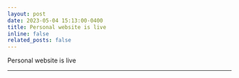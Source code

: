 ```yaml
---
layout: post
date: 2023-05-04 15:13:00-0400
title: Personal website is live
inline: false
related_posts: false
---
```


Personal website is live

***
